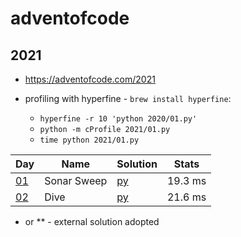 # adventofcode

## 2021

* https://adventofcode.com/2021

* profiling with hyperfine - `brew install hyperfine`:
  * ```hyperfine -r 10 'python 2020/01.py'```
  * ```python -m cProfile 2021/01.py```
  * ```time python 2021/01.py```

|Day|Name|Solution|Stats|
|---|---|---|---|
|[01](https://adventofcode.com/2021/day/1)|Sonar Sweep|[py](2021/01.py)|19.3 ms|
|[02](https://adventofcode.com/2021/day/2)|Dive|[py](2021/02.py)|21.6 ms|

* or ** - external solution adopted
